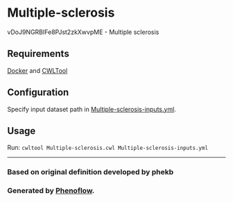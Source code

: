 # Multiple-sclerosis

vDoJ9NGRBIFe8PJst2zkXwvpME - Multiple sclerosis

## Requirements

[Docker](https://docs.docker.com/install/) and [CWLTool](https://github.com/common-workflow-language/cwltool#install)

## Configuration

Specify input dataset path in [Multiple-sclerosis-inputs.yml](Multiple-sclerosis-inputs.yml).

## Usage

Run: `cwltool Multiple-sclerosis.cwl Multiple-sclerosis-inputs.yml`

***

### Based on original definition developed by phekb
### Generated by [Phenoflow](https://kclhi.org/phenoflow).
